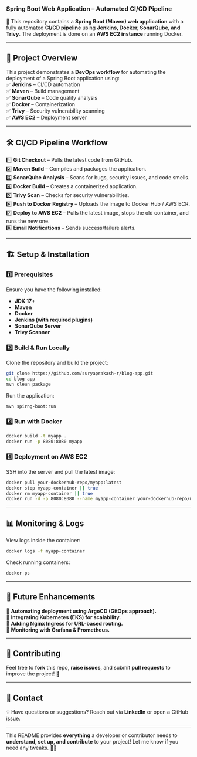 ### **Spring Boot Web Application – Automated CI/CD Pipeline**  

🚀 This repository contains a **Spring Boot (Maven) web application** with a fully automated **CI/CD pipeline** using **Jenkins, Docker, SonarQube, and Trivy**. The deployment is done on an **AWS EC2 instance** running Docker.  

---
 
## 📌 **Project Overview**  
This project demonstrates a **DevOps workflow** for automating the deployment of a Spring Boot application using:  
✅ **Jenkins** – CI/CD automation  
✅ **Maven** – Build management  
✅ **SonarQube** – Code quality analysis  
✅ **Docker** – Containerization  
✅ **Trivy** – Security vulnerability scanning  
✅ **AWS EC2** – Deployment server  

---

## 🛠 **CI/CD Pipeline Workflow**  
1️⃣ **Git Checkout** – Pulls the latest code from GitHub.  
2️⃣ **Maven Build** – Compiles and packages the application.  
3️⃣ **SonarQube Analysis** – Scans for bugs, security issues, and code smells.  
4️⃣ **Docker Build** – Creates a containerized application.  
5️⃣ **Trivy Scan** – Checks for security vulnerabilities.  
6️⃣ **Push to Docker Registry** – Uploads the image to Docker Hub / AWS ECR.  
7️⃣ **Deploy to AWS EC2** – Pulls the latest image, stops the old container, and runs the new one.  
8️⃣ **Email Notifications** – Sends success/failure alerts.  

---

## 🏗 **Setup & Installation**  

### **1️⃣ Prerequisites**  
Ensure you have the following installed:  
- **JDK 17+**  
- **Maven**  
- **Docker**  
- **Jenkins (with required plugins)**  
- **SonarQube Server**  
- **Trivy Scanner**  

### **2️⃣ Build & Run Locally**  
Clone the repository and build the project:  
```sh
git clone https://github.com/suryaprakash-r/blog-app.git
cd blog-app
mvn clean package
```
Run the application:  
```sh
mvn spirng-boot:run
```

### **3️⃣ Run with Docker**  
```sh
docker build -t myapp .
docker run -p 8080:8080 myapp
```

### **4️⃣ Deployment on AWS EC2**  
SSH into the server and pull the latest image:  
```sh
docker pull your-dockerhub-repo/myapp:latest
docker stop myapp-container || true
docker rm myapp-container || true
docker run -d -p 8080:8080 --name myapp-container your-dockerhub-repo/myapp:latest
```

---

## 📊 **Monitoring & Logs**  
View logs inside the container:  
```sh
docker logs -f myapp-container
```
Check running containers:  
```sh
docker ps
```

---

## 🚀 **Future Enhancements**  
🔹 **Automating deployment using ArgoCD (GitOps approach).**  
🔹 **Integrating Kubernetes (EKS) for scalability.**  
🔹 **Adding Nginx Ingress for URL-based routing.**  
🔹 **Monitoring with Grafana & Prometheus.**  

---

## 🤝 **Contributing**  
Feel free to **fork** this repo, **raise issues**, and submit **pull requests** to improve the project! 🚀  

---

## 📩 **Contact**  
💡 Have questions or suggestions? Reach out via **LinkedIn** or open a GitHub issue.  

---

This README provides **everything** a developer or contributor needs to **understand, set up, and contribute** to your project! Let me know if you need any tweaks. 🚀🔥
